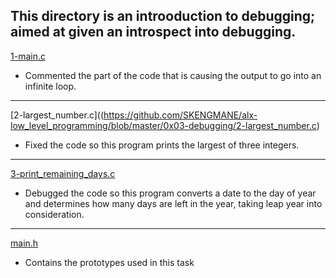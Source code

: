 This directory is an introoduction to debugging; aimed at given an introspect into debugging.
---
[1-main.c](https://github.com/SKENGMANE/alx-low_level_programming/blob/master/0x03-debugging/1-main.c)
* Commented the part of the code that is causing the output to go into an infinite loop.
---
[2-largest_number.c]((https://github.com/SKENGMANE/alx-low_level_programming/blob/master/0x03-debugging/2-largest_number.c)
* Fixed the code so this program prints the largest of three integers.
---
[3-print_remaining_days.c](https://github.com/SKENGMANE/alx-low_level_programming/blob/master/0x03-debugging/3-print_remaining_days.c)
* Debugged the code so this program converts a date to the day of year and determines how many days are left in the year, taking leap year into consideration.
---
[main.h](https://github.com/SKENGMANE/alx-low_level_programming/blob/master/0x03-debugging/main.h)
* Contains the prototypes used in this task
